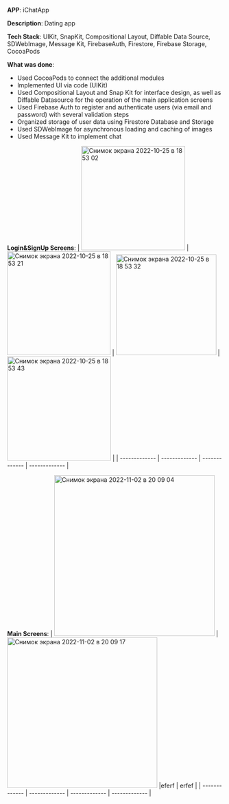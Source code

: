 **APP**:  iChatApp

**Description**: Dating app

**Tech Stack**: UIKit, SnapKit, Compositional Layout, Diffable Data Source, SDWebImage, Message Kit, FirebaseAuth, Firestore, Firebase Storage,   CocoaPods

**What was done**:

- Used CocoaPods to connect the additional modules
- Implemented UI via code (UIKit)
- Used Compositional Layout and Snap Kit for interface design, as well as Diffable Datasource for the operation of the main application screens
- Used Firebase Auth to register and authenticate users (via email and password) with several validation steps
- Organized storage of user data using Firestore Database and Storage
- Used SDWebImage for asynchronous loading and caching of images
- Used Message Kit to implement chat

**Login&SignUp Screens**:
| <img width="242" alt="Снимок экрана 2022-10-25 в 18 53 02" src="https://user-images.githubusercontent.com/100786077/197822796-5a6d914e-3deb-42b8-8cec-1704e80aeeb1.png">  | <img width="241" alt="Снимок экрана 2022-10-25 в 18 53 21" src="https://user-images.githubusercontent.com/100786077/197822806-b768cdf8-2cd9-47ec-85ff-6022bded678e.png"> | <img width="234" alt="Снимок экрана 2022-10-25 в 18 53 32" src="https://user-images.githubusercontent.com/100786077/197822812-c5eb6cfd-8171-4830-ba8b-4b425305a598.png">  | <img width="242" alt="Снимок экрана 2022-10-25 в 18 53 43" src="https://user-images.githubusercontent.com/100786077/197822819-13731be8-c9de-4f3d-93ef-472b228b4b65.png">  |
| ------------- | ------------- | ------------- | ------------- |

**Main Screens**:
|  <img width="374" alt="Снимок экрана 2022-11-02 в 20 09 04" src="https://user-images.githubusercontent.com/100786077/199555930-b2be79a1-d98f-4f36-b826-e6b89bb0b541.png"> | <img width="350" alt="Снимок экрана 2022-11-02 в 20 09 17" src="https://user-images.githubusercontent.com/100786077/199556005-cccd1979-d9c9-4894-9c1f-d72fc1ba06e8.png"> |eferf  | erfef  |
| ------------- | ------------- | ------------- | ------------- |

